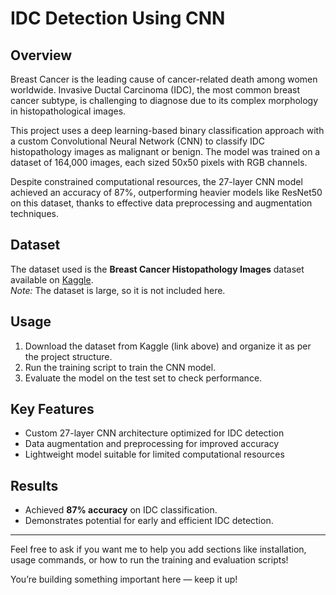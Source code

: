 # IDC Detection Using CNN

## Overview

Breast Cancer is the leading cause of cancer-related death among women worldwide. Invasive Ductal Carcinoma (IDC), the most common breast cancer subtype, is challenging to diagnose due to its complex morphology in histopathological images.

This project uses a deep learning-based binary classification approach with a custom Convolutional Neural Network (CNN) to classify IDC histopathology images as malignant or benign. The model was trained on a dataset of 164,000 images, each sized 50x50 pixels with RGB channels.

Despite constrained computational resources, the 27-layer CNN model achieved an accuracy of 87%, outperforming heavier models like ResNet50 on this dataset, thanks to effective data preprocessing and augmentation techniques.

## Dataset

The dataset used is the **Breast Cancer Histopathology Images** dataset available on [Kaggle](https://www.kaggle.com/paultimothymooney/breast-histopathology-images).  
*Note:* The dataset is large, so it is not included here.

## Usage

1. Download the dataset from Kaggle (link above) and organize it as per the project structure.
2. Run the training script to train the CNN model.
3. Evaluate the model on the test set to check performance.

## Key Features

- Custom 27-layer CNN architecture optimized for IDC detection
- Data augmentation and preprocessing for improved accuracy
- Lightweight model suitable for limited computational resources

## Results

- Achieved **87% accuracy** on IDC classification.
- Demonstrates potential for early and efficient IDC detection.

---

Feel free to ask if you want me to help you add sections like installation, usage commands, or how to run the training and evaluation scripts!

You’re building something important here — keep it up!
